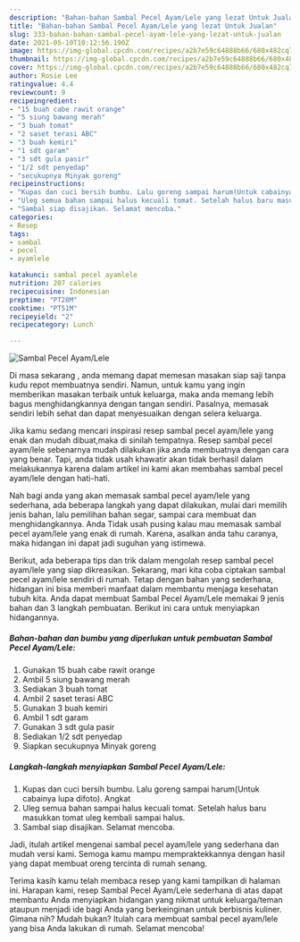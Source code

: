 ```yaml
---
description: "Bahan-bahan Sambal Pecel Ayam/Lele yang lezat Untuk Jualan"
title: "Bahan-bahan Sambal Pecel Ayam/Lele yang lezat Untuk Jualan"
slug: 333-bahan-bahan-sambal-pecel-ayam-lele-yang-lezat-untuk-jualan
date: 2021-05-10T10:12:56.190Z
image: https://img-global.cpcdn.com/recipes/a2b7e59c64888b66/680x482cq70/sambal-pecel-ayamlele-foto-resep-utama.jpg
thumbnail: https://img-global.cpcdn.com/recipes/a2b7e59c64888b66/680x482cq70/sambal-pecel-ayamlele-foto-resep-utama.jpg
cover: https://img-global.cpcdn.com/recipes/a2b7e59c64888b66/680x482cq70/sambal-pecel-ayamlele-foto-resep-utama.jpg
author: Rosie Lee
ratingvalue: 4.4
reviewcount: 9
recipeingredient:
- "15 buah cabe rawit orange"
- "5 siung bawang merah"
- "3 buah tomat"
- "2 saset terasi ABC"
- "3 buah kemiri"
- "1 sdt garam"
- "3 sdt gula pasir"
- "1/2 sdt penyedap"
- "secukupnya Minyak goreng"
recipeinstructions:
- "Kupas dan cuci bersih bumbu. Lalu goreng sampai harum(Untuk cabainya lupa difoto). Angkat"
- "Uleg semua bahan sampai halus kecuali tomat. Setelah halus baru masukkan tomat uleg kembali sampai halus."
- "Sambal siap disajikan. Selamat mencoba."
categories:
- Resep
tags:
- sambal
- pecel
- ayamlele

katakunci: sambal pecel ayamlele 
nutrition: 207 calories
recipecuisine: Indonesian
preptime: "PT28M"
cooktime: "PT51M"
recipeyield: "2"
recipecategory: Lunch

---
```



![Sambal Pecel Ayam/Lele](https://img-global.cpcdn.com/recipes/a2b7e59c64888b66/680x482cq70/sambal-pecel-ayamlele-foto-resep-utama.jpg)

Di masa  sekarang , anda memang dapat memesan masakan siap saji tanpa kudu repot membuatnya sendiri. Namun, untuk kamu yang ingin memberikan masakan terbaik untuk keluarga, maka anda memang lebih bagus menghidangkannya dengan tangan sendiri. Pasalnya, memasak sendiri lebih sehat dan dapat menyesuaikan dengan selera keluarga.

Jika kamu sedang mencari inspirasi resep sambal pecel ayam/lele yang enak dan mudah dibuat,maka di sinilah tempatnya. Resep sambal pecel ayam/lele  sebenarnya mudah dilakukan jika anda membuatnya dengan cara yang benar. Tapi, anda tidak usah khawatir akan tidak berhasil dalam melakukannya 
karena dalam artikel ini kami akan membahas sambal pecel ayam/lele dengan hati-hati.  



Nah bagi anda yang akan memasak sambal pecel ayam/lele yang sederhana, ada beberapa langkah yang dapat dilakukan, mulai dari memilih jenis bahan, lalu pemilihan bahan segar, sampai cara membuat dan menghidangkannya. Anda Tidak usah pusing kalau mau memasak sambal pecel ayam/lele yang enak di rumah. Karena, asalkan anda  tahu caranya, maka hidangan ini dapat jadi suguhan yang istimewa.

Berikut, ada beberapa tips dan trik dalam mengolah resep sambal pecel ayam/lele yang siap dikreasikan. Sekarang, mari kita coba ciptakan sambal pecel ayam/lele sendiri di rumah. Tetap dengan bahan yang sederhana, hidangan ini bisa memberi manfaat dalam membantu menjaga kesehatan tubuh kita. Anda dapat membuat Sambal Pecel Ayam/Lele memakai 9 jenis bahan dan 3 langkah pembuatan. Berikut ini cara untuk menyiapkan hidangannya.

<!--inarticleads1-->

##### Bahan-bahan dan bumbu yang diperlukan untuk pembuatan Sambal Pecel Ayam/Lele:

1. Gunakan 15 buah cabe rawit orange
1. Ambil 5 siung bawang merah
1. Sediakan 3 buah tomat
1. Ambil 2 saset terasi ABC
1. Gunakan 3 buah kemiri
1. Ambil 1 sdt garam
1. Gunakan 3 sdt gula pasir
1. Sediakan 1/2 sdt penyedap
1. Siapkan secukupnya Minyak goreng




<!--inarticleads2-->

##### Langkah-langkah menyiapkan Sambal Pecel Ayam/Lele:

1. Kupas dan cuci bersih bumbu. Lalu goreng sampai harum(Untuk cabainya lupa difoto). Angkat
1. Uleg semua bahan sampai halus kecuali tomat. Setelah halus baru masukkan tomat uleg kembali sampai halus.
1. Sambal siap disajikan. Selamat mencoba.




Jadi, itulah artikel mengenai  sambal pecel ayam/lele  yang sederhana dan mudah versi kami. Semoga kamu mampu mempraktekkannya dengan hasil yang dapat membuat oreng tercinta di rumah senang. 

Terima kasih kamu telah membaca resep yang kami tampilkan di halaman ini. Harapan kami, resep  Sambal Pecel Ayam/Lele sederhana di atas dapat membantu Anda menyiapkan hidangan yang nikmat untuk keluarga/teman ataupun menjadi ide bagi Anda yang berkeinginan untuk berbisnis kuliner. Gimana nih? Mudah bukan? Itulah cara membuat sambal pecel ayam/lele yang bisa Anda lakukan di rumah. Selamat mencoba!

